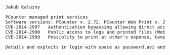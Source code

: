 <pre>
Jakub Kaluzny

PCounter managed print services
Software versions: PCounter v. 2.72, PCounter Web Print v. 2011.10.27, PCounter for Lexmark v. 2013.12.03
CVE-2014-2997	Authentication bypassing allowing direct access to print queues (use space as a password!)
CVE-2014-2998	Public access to logs and printed files (Web Print, lack of data access control, IDOR)
CVE-2014-2999	Possiblity to print at other's expense, tampering the accountability

Details and exploits in login_with_space_as_password.avi and ../presentations/In%20the%20middle%20of%20printers%20-%20(in)security%20of%20pull%20printing%20solutions/HITB-Kaluzny_final.pdf
</pre>

